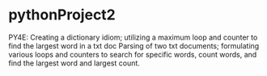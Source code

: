 # pythonProject2
PY4E:  Creating a dictionary idiom;  utilizing a maximum loop and counter to find the largest word in a txt doc
Parsing of two txt documents; formulating various loops and counters to search for specific words, count words, and find the largest word and largest count.
